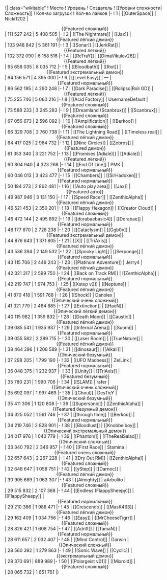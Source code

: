 {| class="wikitable"
! Место
! Уровень
! Создатель
! [[Уровни сложности|Сложность]]
! Кол-во загрузок
! Кол-во лайков
|-
! 1
| [[OuterSpace]]
| Nicki1202
| <center>{{Featured сложный}}</center>
| 111 527 242
| 5 408 505
|-
! 2
| [[The Nightmare]]
| [[Jax]]
| <center>{{Featured лёгкий демон}}</center>
| 103 948 842
| 5 361 191
|-
! 3
| [[Sonar]]
| [[JerkRat]]
| <center>{{Featured лёгкий}}</center>
| 102 372 090
| 6 158 516
|-
! 4
| [[ReTraY]]
| [[DimaVikulov26]]
| <center>{{Featured лёгкий}}</center>
| 95 658 035
| 8 035 712
|-
! 5
| [[Bloodbath]]
| [[Riot]]
| <center>{{Featured экстремальный демон}}</center>
| 94 156 571
| 4 395 000
|-
! 6
| [[Level Easy]]
| —
| <center>{{Featured нормальный}}</center>
| 86 562 195
| 4 290 248
|-
! 7
| [[Dark Paradise]]
| [[Rolipso|Roli GD]]
| <center>{{Featured лёгкий}}</center>
| 75 255 746
| 5 060 216
|-
! 8
| [[Acid Factory]]
| UsernameDefault
| <center>{{Featured сложный}}</center>
| 73 588 233
| 3 245 283
|-
! 9
| [[Dreamland (Scanbrux)]]
| [[Scanbrux]]
| <center>{{Featured сложный}}</center>
| 67 056 673
| 2 596 092
|-
! 10
| [[Amplification]]
| [[Berkoo]]
| <center>{{Featured сложный}}</center>
| 66 329 708
| 2 760 738
|-
! 11
| [[The Lightning Road]]
| [[Timeless real]]
| <center>{{Featured лёгкий демон}}</center>
| 64 417 025
| 2 984 732
|-
! 12
| [[Nine Circles]]
| [[Zobros]]
| <center>{{Featured демон}}</center>
| 61 353 340
| 3 221 752
|-
! 13
| [[Promises (Adiale)]]
| [[Adiale]]
| <center>{{Featured лёгкий}}</center>
| 60 804 940
| 4 323 268
|-
! 14
| [[End Of Line]]
| PMK
| <center>{{Featured нормальный}}</center>
| 60 046 013
| 3 423 477
|-
! 15
| [[Chambers]]
| [[SirHadoken]]
| <center>{{Featured нормальный}}</center>
| 50 184 273
| 2 862 481
|-
! 16
| [[Auto play area]]
| [[Jax]]
| <center>{{Featured авто}}</center>
| 49 987 946
| 3 131 150
|-
! 17
| [[Speed Racer]]
| [[ZenthicAlpha]]
| <center>{{Featured лёгкий демон}}</center>
| 46 521 453
| 2 350 201
|-
! 18
| [[Flappy Hexagon]]
| [[Creator Cloud]]
| <center>{{Featured сложный}}</center>
| 46 472 144
| 2 495 892
|-
! 19
| [[dorabaebasic4]]
| [[Dorabae]]
| <center>{{Featured нормальный}}</center>
| 46 177 670
| 2 728 238
|-
! 20
| [[Cataclysm]]
| [[Ggb0y]]
| <center>{{Featured экстремальный демон}}</center>
| 44 876 643
| 1 371 805
|-
! 21
| [[X]]
| [[TriAxis]]
| <center>{{Featured лёгкий демон}}</center>
| 43 536 394
| 2 149 532
|-
! 22
| [[Spooky Light]]
| [[Serponge]]
| <center>{{Featured нормальный}}</center>
| 43 115 706
| 2 449 243
|-
! 23
| [[Platinum Adventure]]
| Jerry4
| <center>{{Featured лёгкий демон}}</center>
| 42 321 317
| 2 599 750
|-
! 24
| [[Back on Track RM]]
| [[ZenthicAlpha]]
| <center>{{Featured нормальный}}</center>
| 42 219 747
| 1 974 753
|-
! 25
| [[Xstep v2]]
| [[Neptune]]
| <center>{{Featured лёгкий демон}}</center>
| 41 870 418
| 1 591 768
|-
! 26
| [[Shock]]
| Danolex
| <center>{{Эпический очень сложный}}</center>
| 41 321 779
| 2 464 885
|-
! 27
| [[Extinction]]
| [[HaoN]]
| <center>{{Эпический лёгкий демон}}</center>
| 40 115 982
| 1 359 832
|-
! 28
| [[Death Moon]]
| [[Caustic]]
| <center>{{Featured лёгкий демон}}</center>
| 39 085 541
| 1 935 937
|-
! 29
| [[Infernal Arena]]
| [[Suomi]]
| <center>{{Featured нормальный}}</center>
| 39 055 582
| 2 289 715
|-
! 30
| [[Laser Room]]
| [[TrueNature]]
| <center>{{Featured лёгкий демон}}</center>
| 38 464 296
| 1 208 589
|-
! 31
| [[dinosaur]]
| [[Alkali]]
| <center>{{Эпический безумный}}</center>
| 37 298 205
| 1 799 190
|-
! 32
| [[UFO Madness]]
| ZelLink
| <center>{{Featured нормальный}}</center>
| 36 048 375
| 1 232 937
|-
! 33
| [[Unity]]
| [[TriAxis]]
| <center>{{Featured безумный}}</center>
| 35 780 231
| 1 990 706
|-
! 34
| [[SLAM]]
| rafer
| <center>{{Эпический очень сложный}}</center>
| 35 692 097
| 1 997 469
|-
! 35
| [[Ghoul]]
| DesTicY
| <center>{{Эпический безумный}}</center>
| 35 411 306
| 1 120 808
|-
! 36
| [[Supersonic]]
| [[ZenthicAlpha]]
| <center>{{Featured безумный демон}}</center>
| 34 325 052
| 1 561 746
|-
! 37
| [[through time]]
| [[Berkoo]]
| <center>{{Featured нормальный}}</center>
| 34 219 746
| 2 828 901
|-
! 38
| [[Bloodlust]]
| [[Knobbelboy]]
| <center>{{Эпический экстремальный демон}}</center>
| 34 017 976
| 1 040 779
|-
! 39
| [[Phantom]]
| [[TheRealSalad]]
| <center>{{Эпический сложный}}</center>
| 33 340 792
| 2 346 957
|-
! 40
| [[First Race]]
| Stamina
| <center>{{Featured очень сложный}}</center>
| 32 657 643
| 2 267 228
|-
! 41
| [[Dry Out RM]]
| [[ZenthicAlpha]]
| <center>{{Featured сложный}}</center>
| 32 648 647
| 1 058 751
|-
! 42
| [[yStep]]
| [[Darnoc]]
| <center>{{Featured лёгкий демон}}</center>
| 30 905 689
| 1 063 307
|-
! 43
| [[Almighty]]
| aArbolito
| <center>{{Featured сложный}}</center>
| 29 515 832
| 2 107 368
|-
! 44
| [[Endless (FlappySheepy)]]
| [[FlappySheepy]]
| <center>{{Featured нормальный}}</center>
| 29 210 386
| 1 988 471
|-
! 45
| [[Crescendo]]
| [[MasK463]]
| <center>{{Featured лёгкий демон}}</center>
| 29 162 409
| 1 034 756
|-
! 46
| [[Easy]]
| [[MrCheeseTigrr]]
| <center>{{Featured сложный}}</center>
| 28 826 421
| 1 608 754
|-
! 47
| [[Adrift]]
| [[TamaN]]
| <center>{{Featured нормальный}}</center>
| 28 611 657
| 2 032 407
|-
! 48
| [[Mind Control]]
| Darwin
| <center>{{Эпический сложный}}</center>
| 28 560 392
| 1 279 863
|-
! 49
| [[Sonic Wave]]
| [[Cyclic]]
| <center>{{экстремальный демон}}</center>
| 28 370 691
| 889 989
|-
! 50
| [[Polargeist v01]]
| [[Mixroid]]
| <center>{{Featured сложный}}</center>
| 28 065 732
| 1 651 761
|}